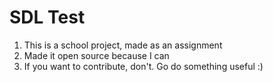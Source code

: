 # SDL Test

1. This is a school project, made as an assignment
2. Made it open source because I can
3. If you want to contribute, don't. Go do something useful :)

